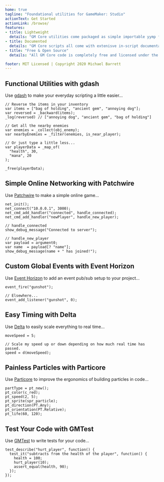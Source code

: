 ```yaml
---
home: true
tagline: "Foundational utilities for GameMaker: Studio"
actionText: Get Started
actionLink: /browse/
features:
- title: Lightweight
  details: "GM Core utilities come packaged as simple importable yymp files or scripts and create no overhead on your project."
- title: Documented
  details: "GM Core scripts all come with extenisve in-script documentation and auto-complete/code suggestion support."
- title: "Free & Open Source"
  details: "All GM Core code is completely free and licensed under the MIT License so you can use them without worry."

footer: MIT Licensed | Copyright 2020 Michael Barrett
---
```


## Functional Utilities with gdash

Use [gdash](/gdash/) to make your everyday scripting a little easier...

```gml
// Reverse the items in your inventory
var items = ["bag of holding", "ancient gem", "annoying dog"];
var reversed = _backward(items);
_log(reversed) // ["annoying dog", "ancient gem", "bag of holding"]

// Get all the nearby enemies
var enemies = _collect(obj_enemy);
var nearbyEnemies = _filter(enemies, is_near_player);

// Or just type a little less...
var playerData = _map_of(
  "health", 30,
  "mana", 20
);

_free(playerData);
```

## Simple Online Networking with Patchwire

Use [Patchwire](/patchwire/) to make a simple online game...

```gml
net_init();
net_connect("10.0.0.1", 3000);
net_cmd_add_handler("connected", handle_connected);
net_cmd_add_handler("newPlayer", handle_new_player);

// handle_connected
show_debug_message("Connected to server");

// handle_new_player
var payload = argument0;
var name  = payload[? "name"];
show_debug_message(name + " has joined!");
```

## Custom Global Events with Event Horizon

Use [Event Horizon](/event-horizon/) to add an event pub/sub setup to your project...

```gml
event_fire("gunshot");

// Elsewhere...
event_add_listener("gunshot", 0);
```

## Easy Timing with Delta

Use [Delta](/delta/) to easily scale everything to real time...

```gml
moveSpeed = 5;

// Scale my speed up or down depending on how much real time has passed.
speed = d(moveSpeed);
```

## Painless Particles with Particore

Use [Particore](/particore/) to improve the ergonomics of building particles in code...

```gml
partType = pt_new();
pt_color(c_red);
pt_speed(2, 5);
pt_sprite(spr_particle);
pt_direction(PT.Any);
pt_orientation(PT.Relative);
pt_life(60, 120);
```

## Test Your Code with GMTest

Use [GMTest](/gmtest/) to write tests for your code...

```gml
test_describe("hurt_player", function() {
  test_it("subtracts from the health of the player", function() {
    health = 100;
    hurt_player(10);
    assert_equal(health, 90);
  });
});
```
